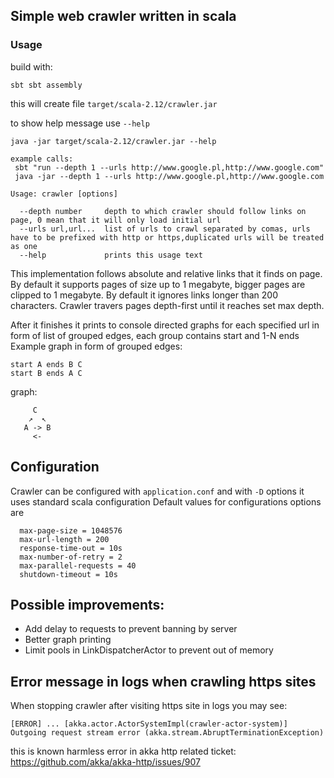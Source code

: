 ## Simple web crawler written in scala

### Usage


build with:

`sbt sbt assembly`

this will create file `target/scala-2.12/crawler.jar`

to show help message use `--help`

```
java -jar target/scala-2.12/crawler.jar --help

example calls:
 sbt "run --depth 1 --urls http://www.google.pl,http://www.google.com"
 java -jar --depth 1 --urls http://www.google.pl,http://www.google.com

Usage: crawler [options]

  --depth number     depth to which crawler should follow links on page, 0 mean that it will only load initial url
  --urls url,url...  list of urls to crawl separated by comas, urls have to be prefixed with http or https,duplicated urls will be treated as one
  --help             prints this usage text

```


This implementation follows absolute and relative links that it finds on page.
By default it supports pages of size up to 1 megabyte, bigger pages are clipped to 1 megabyte.
By default it ignores links longer than 200 characters.
Crawler travers pages depth-first until it reaches set max depth.

After it finishes it prints to console directed graphs for each specified url in form of list of grouped edges, each group contains start and 1-N ends
Example graph in form of grouped edges:
```
start A ends B C
start B ends A C
```

graph:
```
     C
    ↗  ↖
   A -> B
     <-
```

## Configuration

Crawler can be configured with `application.conf` and with `-D` options it uses standard scala configuration
Default values for configurations options are

```
  max-page-size = 1048576
  max-url-length = 200
  response-time-out = 10s
  max-number-of-retry = 2
  max-parallel-requests = 40
  shutdown-timeout = 10s
```

## Possible improvements:
* Add delay to requests to prevent banning by server
* Better graph printing
* Limit pools in LinkDispatcherActor to prevent out of memory

## Error message in logs when crawling https sites
When stopping crawler after visiting https site in logs you may see:
```
[ERROR] ... [akka.actor.ActorSystemImpl(crawler-actor-system)] Outgoing request stream error (akka.stream.AbruptTerminationException)
```
this is known harmless error in akka http
related ticket: https://github.com/akka/akka-http/issues/907